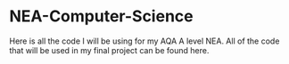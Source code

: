 # NEA-Computer-Science
Here is all the code I will be using for my AQA A level NEA. All of the code that will be used in my final project can be found here.
